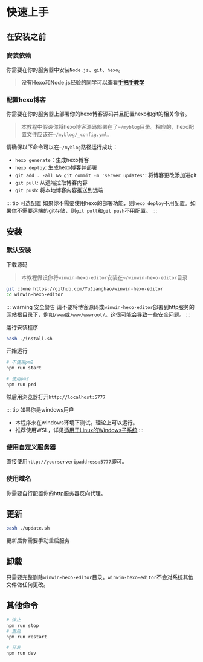 # 快速上手

## 在安装之前

### 安装依赖

你需要在你的服务器中安装`Node.js`、`git`、`hexo`。

> **没有Hexo和Node.js经验的同学可以查看[手把手教学](http://blog.yujianghao.cn/2020/03/16/rv13LtBZuoRgOPWy/)**

### 配置hexo博客

你需要在你的服务器上部署你的hexo博客源码并且配置hexo和git的相关命令。

> 本教程中假设你将hexo博客源码部署在了`~/myblog`目录。相应的，hexo配置文件应该在`~/myblog/_config.yml`。

请确保以下命令可以在`~/myblog`路径运行成功：

- `hexo generate`：生成hexo博客
- `hexo deploy`: 生成hexo博客并部署
- `git add . -all && git commit -m 'server updates'`: 将博客更改添加进git
- `git pull`: 从远端拉取博客内容
- `git push`: 将本地博客内容推送到远端

::: tip 可选配置
如果你不需要使用hexo的部署功能，则`hexo deploy`不用配置。如果你不需要远端的git存储，则`git pull`和`git push`不用配置。
:::

## 安装

### 默认安装

下载源码  

> 本教程假设你将`winwin-hexo-editor`安装在`~/winwin-hexo-editor`目录

```bash
git clone https://github.com/YuJianghao/winwin-hexo-editor
cd winwin-hexo-editor
```

::: warning 安全警告
请不要将博客源码或`winwin-hexo-editor`部署到http服务的网站根目录下，例如`/www`或`/www/wwwroot/`。这很可能会导致一些安全问题。
:::

运行安装程序

```bash
bash ./install.sh
```

开始运行

```bash
# 不使用pm2
npm run start

# 使用pm2
npm run prd
```

<!-- TODO 如何配置pm2 -->

然后用浏览器打开`http://localhost:5777`

::: tip 如果你是windows用户

- 本程序未在windows环境下测试。理论上可以运行。
- 推荐使用WSL，详见[适用于Linux的Windows子系统](https://docs.microsoft.com/zh-cn/windows/wsl/install-win10 )
:::

### 使用自定义服务器

直接使用`http://yourserveripaddress:5777`即可。

### 使用域名

你需要自行配置你的http服务器反向代理。

<!-- TODO: 教学如何配置反向代理 -->

## 更新

```bash
bash ./update.sh
```

更新后你需要手动重启服务

## 卸载

只需要完整删除`winwin-hexo-editor`目录。`winwin-hexo-editor`不会对系统其他文件做任何更改。

## 其他命令

``` bash
# 停止
npm run stop
# 重启
npm run restart

# 开发
npm run dev
```
